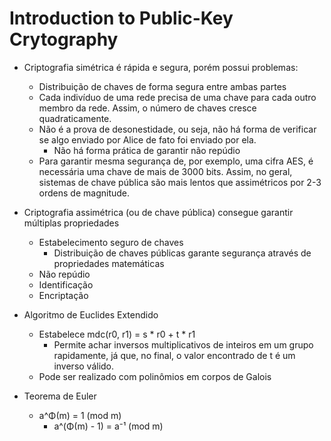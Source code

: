 # Introduction to Public-Key Crytography
- Criptografia simétrica é rápida e segura, porém possui
    problemas:
    - Distribuição de chaves de forma segura entre ambas 
        partes
    - Cada indivíduo de uma rede precisa de uma chave para
        cada outro membro da rede. Assim, o número de chaves
        cresce quadraticamente.
    - Não é a prova de desonestidade, ou seja, não há forma
        de verificar se algo enviado por Alice de fato foi
        enviado por ela. 
        - Não há forma prática de garantir não repúdio
    - Para garantir mesma segurança de, por exemplo, uma cifra
        AES, é necessária uma chave de mais de 3000 bits. Assim,
        no geral, sistemas de chave pública são mais lentos 
        que assimétricos por 2-3 ordens de magnitude.

- Criptografia assimétrica (ou de chave pública) consegue 
    garantir múltiplas propriedades
    - Estabelecimento seguro de chaves
        - Distribuição de chaves públicas garante segurança
            através de propriedades matemáticas
    - Não repúdio
    - Identificação
    - Encriptação

- Algoritmo de Euclides Extendido
    - Estabelece mdc(r0, r1) = s * r0 + t * r1
        - Permite achar inversos multiplicativos de inteiros
            em um grupo rapidamente, já que, no final, o valor 
            encontrado de t é um inverso válido.
    - Pode ser realizado com polinômios em corpos de Galois

- Teorema de Euler
    - a^Φ(m) = 1 (mod m)
        - a^(Φ(m) - 1) = a⁻¹ (mod m)